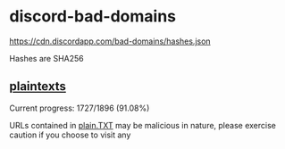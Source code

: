 # discord-bad-domains

https://cdn.discordapp.com/bad-domains/hashes.json

Hashes are SHA256

## [plaintexts](/plain.TXT)

Current progress: 1727/1896 (91.08%)

URLs contained in [plain.TXT](/plain.TXT) may be malicious in nature, please exercise caution if you choose to visit any
